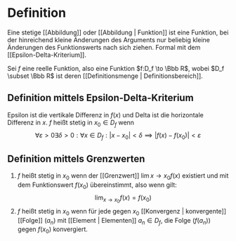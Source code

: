 # Definition
Eine stetige [[Abbildung]] oder [[Abbildung | Funktion]] ist eine Funktion, bei der hinreichend kleine Änderungen des Arguments nur beliebig kleine Änderungen des Funktionswerts nach sich ziehen. Formal mit dem [[Epsilon-Delta-Kriterium]].

Sei $f$ eine reelle Funktion, also eine Funktion $f:D_f \to \Bbb R$, wobei $D_f \subset \Bbb R$ ist deren [[Definitionsmenge | Definitionsbereich]].
## Definition mittels Epsilon-Delta-Kriterium
Epsilon ist die vertikale Differenz in $f(x)$ und Delta ist die horizontale Differenz in $x$.
$f$ heißt stetig in $x_0 \in D_f$ wenn 
$$\forall \varepsilon > 0 \exists \delta > 0 : \forall x \in D_f : |x - x_0| < \delta \implies |f(x) - f(x_0)| < \varepsilon$$
## Definition mittels Grenzwerten
1. $f$ heißt stetig in $x_0$ wenn der [[Grenzwert]] $\lim{x \to x_0} f(x)$ existiert und mit dem Funktionswert $f(x_0)$ übereinstimmt, also wenn gilt:
$$ {\displaystyle \lim _{x\to x_{0}}f(x)=f(x_{0})} $$
2. $f$ heißt stetig in $x_0$ wenn für jede gegen $x_0$ [[Konvergenz | konvergente]] [[Folge]] $(a_n)$ mit [[Element | Elementen]] $a_n \in D_f$, die Folge $(f(a_n))$ gegen $f(x_0)$ konvergiert.
